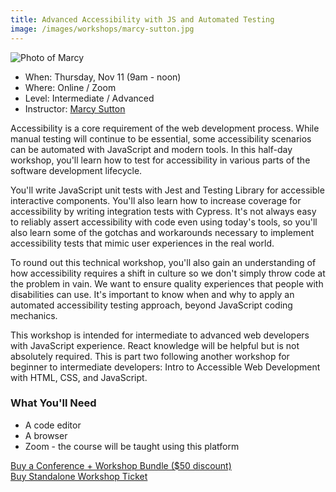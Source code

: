 ```yaml
---
title: Advanced Accessibility with JS and Automated Testing
image: /images/workshops/marcy-sutton.jpg
---
```

<div class="speaker"><div class="speaker-photo"><img src="/images/workshops/marcy-sutton.jpg" alt="Photo of Marcy"/></div></div>

* When: Thursday, Nov 11 (9am - noon)
* Where: Online / Zoom
* Level: Intermediate / Advanced
* Instructor: [Marcy Sutton](https://marcysutton.com)

Accessibility is a core requirement of the web development process. While manual testing will continue to be essential, some accessibility scenarios can be automated with JavaScript and modern tools. In this half-day workshop, you'll learn how to test for accessibility in various parts of the software development lifecycle.

You'll write JavaScript unit tests with Jest and Testing Library for accessible interactive components. You'll also learn how to increase coverage for accessibility by writing integration tests with Cypress. It's not always easy to reliably assert accessibility with code even using today's tools, so you'll also learn some of the gotchas and workarounds necessary to implement accessibility tests that mimic user experiences in the real world.

To round out this technical workshop, you'll also gain an understanding of how accessibility requires a shift in culture so we don't simply throw code at the problem in vain. We want to ensure quality experiences that people with disabilities can use. It's important to know when and why to apply an automated accessibility testing approach, beyond JavaScript coding mechanics.

This workshop is intended for intermediate to advanced web developers with JavaScript experience. React knowledge will be helpful but is not absolutely required. This is part two following another workshop for beginner to intermediate developers: Intro to Accessible Web Development with HTML, CSS, and JavaScript.

### What You'll Need

* A code editor
* A browser
* Zoom - the course will be taught using this platform

<div class="cta"><a href="https://ti.to/event-loop/cascadiajs-2021/">Buy a Conference + Workshop Bundle ($50 discount)</a></div> <div class="cta secondary"><a href="https://ti.to/event-loop/cascadiajs-2021/with/noa5qxuzqq4,ttkg9rthsno,qbhdoha8bvo,mzrv5d5lg5c,9bpugxsil-y,rquptpreq3s,2yhjle-navk,1k-p6c67048,kgqqxm0p3wc">Buy Standalone Workshop Ticket</a></div>
